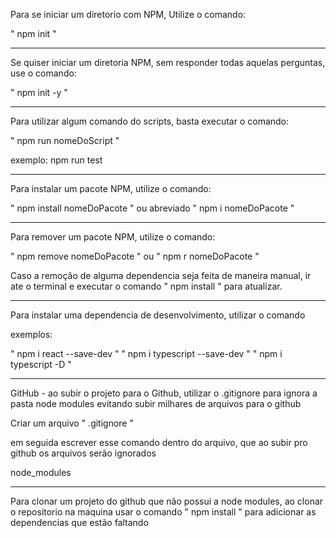 Para se iniciar um diretorio com NPM, Utilize o comando:

" npm init "
______________________________________________________________________________________________
Se quiser iniciar um diretoria NPM, sem responder todas aquelas perguntas, use o comando:

" npm init -y "
______________________________________________________________________________________________
Para utilizar algum comando do scripts, basta executar o comando:

" npm run nomeDoScript "

exemplo: npm run test
______________________________________________________________________________________________
Para instalar um pacote NPM, utilize o comando:

" npm install nomeDoPacote "   ou abreviado  " npm i nomeDoPacote "

______________________________________________________________________________________________
Para remover um pacote NPM, utilize o comando:

" npm remove nomeDoPacote "  ou  " npm r nomeDoPacote "

Caso a remoção de alguma dependencia seja feita de maneira manual, ir ate o terminal
e executar o comando " npm install " para atualizar.


______________________________________________________________________________________________
Para instalar uma dependencia de desenvolvimento, utilizar o comando

exemplos:

" npm i react --save-dev "
" npm i typescript --save-dev "
" npm i typescript -D "

______________________________________________________________________________________________
GitHub - ao subir o projeto para o Github, utilizar o .gitignore para ignora a pasta node modules
evitando subir milhares de arquivos para o github

Criar um arquivo " .gitignore "

em seguida escrever esse comando dentro do arquivo, que ao subir pro github os arquivos serão ignorados

node_modules

______________________________________________________________________________________________
Para clonar um projeto do github que não possui a node modules, ao clonar o repositorio na 
maquina usar o comando " npm install " para adicionar as dependencias que estão faltando
